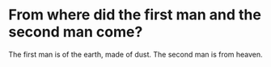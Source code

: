 # From where did the first man and the second man come?

The first man is of the earth, made of dust. The second man is from heaven.
